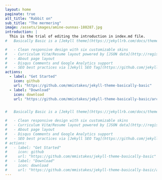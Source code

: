 ```yaml
---
layout: home
paginate: true
alt_title: "Rabbit on"
sub_title: "The mermering"
image: /assets/images/amine-ounnas-180287.jpg
introduction: |
  This is the trial of editing the introduction in index.md file.
#   Basically Basic is a [Jekyll theme](https://jekyllrb.com/docs/themes/) meant as a substitute for the default --- [Minima](https://github.com/jekyll/minima). Conventions and features found there are fully supported by **Basically Basic**, with a few enhancements thrown in for good measure:

#   - Clean responsive design with six customizable skins
#   - Curriculum Vitæ/Resume layout powered by [JSON data](http://registry.jsonresume.org/)
#   - About page layout
#   - Disqus Comments and Google Analytics support
#   - SEO best practices via [Jekyll SEO Tag](https://github.com/jekyll/jekyll-seo-tag/)
actions:
  - label: "Get Started"
    icon: github
    url: "https://github.com/mmistakes/jekyll-theme-basically-basic"
  - label: "Download"
    icon: download
    url: "https://github.com/mmistakes/jekyll-theme-basically-basic/archive/master.zip"


#   Basically Basic is a [Jekyll theme](https://jekyllrb.com/docs/themes/) meant as a substitute for the default --- [Minima](https://github.com/jekyll/minima). Conventions and features found there are fully supported by **Basically Basic**, with a few enhancements thrown in for good measure:

#   - Clean responsive design with six customizable skins
#   - Curriculum Vitæ/Resume layout powered by [JSON data](http://registry.jsonresume.org/)
#   - About page layout
#   - Disqus Comments and Google Analytics support
#   - SEO best practices via [Jekyll SEO Tag](https://github.com/jekyll/jekyll-seo-tag/)
# actions:
#   - label: "Get Started"
#     icon: github
#     url: "https://github.com/mmistakes/jekyll-theme-basically-basic"
#   - label: "Download"
#     icon: download
#     url: "https://github.com/mmistakes/jekyll-theme-basically-basic/archive/master.zip"
---
```

